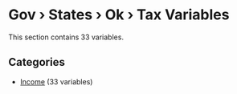 # Gov › States › Ok › Tax Variables

This section contains 33 variables.

## Categories

- [Income](income/index.md) (33 variables)
